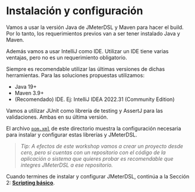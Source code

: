 # Instalación y configuración

Vamos a usar la versión Java de JMeterDSL y Maven para hacer el build. Por lo tanto, los requerimientos previos van a ser tener instalado Java y Maven.

Además vamos a usar IntelliJ como IDE. Utilizar un IDE tiene varias ventajas, pero no es un requerimiento obligatorio.

Siempre es recomendable utilizar las últimas versiones de dichas herramientas. Para las soluciones propuestas utilizamos: 

* Java 19+
* Maven 3.9+
* (Recomendado) IDE. Ej: IntelliJ IDEA 2022.31 (Community Edition)

Vamos a utilizar JUnit como librería de testing y AssertJ para las validaciones. Ambas en su última versión.

El archivo [`pom.xml`](pom.xml) de este directorio muestra la configuración necesaria para instalar y configurar estas librerías y JMeterDSL.

>*Tip: A efectos de este workshop vamos a crear un proyecto desde cero, pero si cuentas con un repositorio con el código de la aplicación o sistema que quieres probar es recomendable que integres JMeterDSL a ese repositorio.*

Cuando termines de instalar y configurar JMeterDSL, continúa a la Sección 2: **[Scripting básico](./src/test/java/PruebaPerformance/basico/pruebaBásica.md)**.